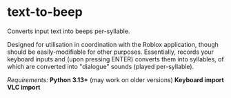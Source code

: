 # text-to-beep
Converts input text into beeps per-syllable.

Designed for utilisation in coordination with the Roblox application, though should be easily-modifiable for other purposes.
Essentially, records your keyboard inputs and (upon pressing ENTER) converts them into syllables, of which are converted into "dialogue" sounds (played per-syllable).

_Requirements:_
**Python 3.13+** (may work on older versions)
**Keyboard import**
**VLC import**
